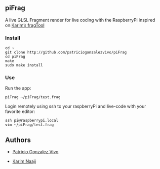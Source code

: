 ## piFrag

A live GLSL Fragment render for live coding with the RaspberryPi inspired on [Karim’s fragTool](https://github.com/karimnaaji/fragtool)

### Install

```
cd ~ 
git clone http://github.com/patriciogonzalezvivo/piFrag
cd piFrag
make
sudo make install
```

### Use

Run the app:

```
piFrag ~/piFrag/test.frag
```

Login remotely using ssh to your raspberryPi and live-code with your favorite editor:

```
ssh pi@raspberrypi.local
vim ~/piFrag/test.frag
```

## Authors

* [Patricio Gonzalez Vivo](http://patriciogonzalezvivo.com/)

* [Karim Naaji](http://karim.naaji.fr/)